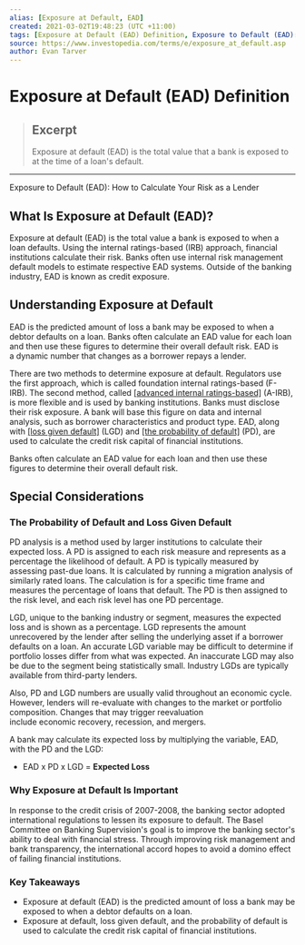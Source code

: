 ```yaml
---
alias: [Exposure at Default, EAD]
created: 2021-03-02T19:48:23 (UTC +11:00)
tags: [Exposure at Default (EAD) Definition, Exposure to Default (EAD): How to Calculate Your Risk as a Lender]
source: https://www.investopedia.com/terms/e/exposure_at_default.asp
author: Evan Tarver
---
```


# Exposure at Default (EAD) Definition

> ## Excerpt
> Exposure at default (EAD) is the total value that a bank is exposed to at the time of a loan's default.

---

Exposure to Default (EAD): How to Calculate Your Risk as a Lender
## What Is Exposure at Default (EAD)?

Exposure at default (EAD) is the total value a bank is exposed to when a loan defaults. Using the internal ratings-based (IRB) approach, financial institutions calculate their risk. Banks often use internal risk management default models to estimate respective EAD systems. Outside of the banking industry, EAD is known as credit exposure.

## Understanding Exposure at Default

EAD is the predicted amount of loss a bank may be exposed to when a debtor defaults on a loan. Banks often calculate an EAD value for each loan and then use these figures to determine their overall default risk. EAD is a dynamic number that changes as a borrower repays a lender. 

There are two methods to determine exposure at default. Regulators use the first approach, which is called foundation internal ratings-based (F-IRB). The second method, called [[advanced internal ratings-based]](https://www.investopedia.com/terms/a/airb.asp) (A-IRB), is more flexible and is used by banking institutions. Banks must disclose their risk exposure. A bank will base this figure on data and internal analysis, such as borrower characteristics and product type. EAD, along with [[loss given default]](https://www.investopedia.com/terms/l/lossgivendefault.asp) (LGD) and [[the probability of default]](https://www.investopedia.com/terms/d/defaultprobability.asp) (PD), are used to calculate the credit risk capital of financial institutions.

Banks often calculate an EAD value for each loan and then use these figures to determine their overall default risk.

## Special Considerations

### The Probability of Default and Loss Given Default

PD analysis is a method used by larger institutions to calculate their expected loss. A PD is assigned to each risk measure and represents as a percentage the likelihood of default. A PD is typically measured by assessing past-due loans. It is calculated by running a migration analysis of similarly rated loans. The calculation is for a specific time frame and measures the percentage of loans that default. The PD is then assigned to the risk level, and each risk level has one PD percentage.

LGD, unique to the banking industry or segment, measures the expected loss and is shown as a percentage. LGD represents the amount unrecovered by the lender after selling the underlying asset if a borrower defaults on a loan. An accurate LGD variable may be difficult to determine if portfolio losses differ from what was expected. An inaccurate LGD may also be due to the segment being statistically small. Industry LGDs are typically available from third-party lenders.

Also, PD and LGD numbers are usually valid throughout an economic cycle. However, lenders will re-evaluate with changes to the market or portfolio composition. Changes that may trigger reevaluation include economic recovery, recession, and mergers.

A bank may calculate its expected loss by multiplying the variable, EAD, with the PD and the LGD:

-   EAD x PD x LGD = **Expected Loss**

### Why Exposure at Default Is Important

In response to the credit crisis of 2007-2008, the banking sector adopted international regulations to lessen its exposure to default. The Basel Committee on Banking Supervision's goal is to improve the banking sector's ability to deal with financial stress. Through improving risk management and bank transparency, the international accord hopes to avoid a domino effect of failing financial institutions.

### Key Takeaways

-   Exposure at default (EAD) is the predicted amount of loss a bank may be exposed to when a debtor defaults on a loan.
-   Exposure at default, loss given default, and the probability of default is used to calculate the credit risk capital of financial institutions.

